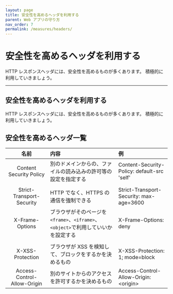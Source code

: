 ```yaml
---
layout: page
title: 安全性を高めるヘッダを利用する
parent: Web アプリの守り方
nav_order: 7
permalink: /measures/headers/
---
```


# 安全性を高めるヘッダを利用する

HTTP レスポンスヘッダには、安全性を高めるものが多くあります。
積極的に利用していきましょう。

---

## 安全性を高めるヘッダを利用する

HTTP レスポンスヘッダには、安全性を高めるものが多くあります。
積極的に利用していきましょう。

## 安全性を高めるヘッダ一覧

|            名前             | 内容                                                                               | 例                                          |
| :-------------------------: | :--------------------------------------------------------------------------------- | :------------------------------------------ |
|   Content Security Policy   | 別のドメインからの、ファイルの読み込みの許可等の設定を指定する                     | Content-Security-Policy: default-src 'self' |
|                             |
|  Strict-Transport-Security  | HTTP でなく、HTTPS の通信を強制できる                                              | Strict-Transport-Security: max-age=3600     |
|       X-Frame-Options       | ブラウザがそのページを `<frame>`、`<iframe>`、`<object>`で利用していいかを設定する | X-Frame-Options: deny                       |
|                             |
|      X-XSS-Protection       | ブラウザが XSS を検知して、ブロックをするかを決めるもの                            | X-XSS-Protection: 1; mode=block             |
| Access-Control-Allow-Origin | 別のサイトからのアクセスを許可するかを決めるもの                                   | Access-Control-Allow-Origin: &lt;origin&gt; |
